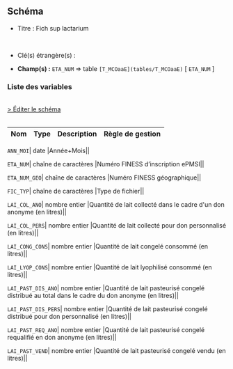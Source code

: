 ## Schéma


- Titre : Fich sup lactarium
<br />



- Clé(s) étrangère(s) : <br />

- **Champ(s) :** `ETA_NUM`
  => table `[T_MCOaaE](tables/T_MCOaaE)` [ `ETA_NUM` ]<br />

 
### Liste des variables
<br />
<div>
    <a href="https://gitlab.com/healthdatahub/applications-du-hdh/schema-snds/-/tree/master/schemas/PMSI MCO/T_MCOaaSUP_LACT.json"
       target="_blank" rel="noopener noreferrer">> Éditer le schéma</a>
</div>
<br />

Nom | Type | Description | Règle de gestion
-|-|-|-



`ANN_MOI`| date |Année+Mois||

`ETA_NUM`| chaîne de caractères |Numéro FINESS d’inscription ePMSI||

`ETA_NUM_GEO`| chaîne de caractères |Numéro FINESS géographique||

`FIC_TYP`| chaîne de caractères |Type de fichier||

`LAI_COL_ANO`| nombre entier |Quantité de lait collecté dans le cadre d'un don anonyme (en litres)||

`LAI_COL_PERS`| nombre entier |Quantité de lait collecté pour don personnalisé (en litres)||

`LAI_CONG_CONS`| nombre entier |Quantité de lait congelé consommé (en litres)||

`LAI_LYOP_CONS`| nombre entier |Quantité de lait lyophilisé consommé (en litres)||

`LAI_PAST_DIS_ANO`| nombre entier |Quantité de lait pasteurisé congelé distribué au total dans le cadre du don anonyme (en litres)||

`LAI_PAST_DIS_PERS`| nombre entier |Quantité de lait pasteurisé congelé distribué pour don personnalisé (en litres)||

`LAI_PAST_REQ_ANO`| nombre entier |Quantité de lait pasteurisé congelé requalifié en don anonyme (en litres)||

`LAI_PAST_VEND`| nombre entier |Quantité de lait pasteurisé congelé vendu (en litres)||
